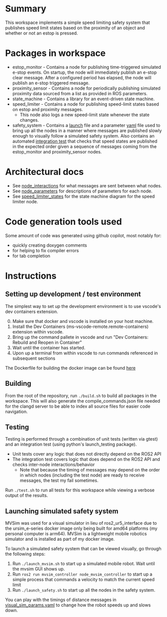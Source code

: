 # Summary

This workspace implements a simple speed limiting safety system that publishes speed limit states based on the proximity of an object and whether or not an estop is pressed.

# Packages in workspace
- estop_monitor - Contains a node for publishing time-triggered simulated e-stop events. On startup, the node will immediately publish an e-stop clear message. After a configured period has elapsed, the node will publish an e-stop triggered message.
- proximity_sensor - Contains a node for periodically publishing simulated proximity data sourced from a list as provided in ROS parameters.
- state_machine - Contains a library for an event-driven state machine.
- speed_limiter - Contains a node for publishing speed-limit states based on estop and proximity messages.
  - This node also logs a new speed-limit state whenever the state changes.
- safety_system - Contains a [launch](./src/safety_system/launch/visual_sim_launch.py) file and a parameter [yaml](./src/safety_system/config/visual_sim_params.yaml) file used to bring up all the nodes in a manner where messages are published slowly enough to visually follow a simulated safety system. Also contains an automated [integration test](./src/safety_system/test/test_integration.py) that checks that speed states are published in the expected order given a sequence of messages coming from the estop_monitor and proximity_sensor nodes.

# Architectural docs
- See [node_interactions](./docs/node_interactions.md) for what messages are sent between what nodes.
- See [node_parameters](./docs/node_parameters.md) for descriptions of parameters for each node.
- See [speed_limiter_states](./docs/speed_limiter_states.md) for the state machine diagram for the speed limiter node.

# Code generation tools used
Some amount of code was generated using github copilot, most notably for:
- quickly creating doxygen comments
- for helping to fix compiler errors
- for tab completion

# Instructions

## Setting up development / test environment

The simplest way to set up the development environment is to use vscode's dev containers extension.

0. Make sure that docker and vscode is installed on your host machine.
1. Install the Dev Containers (ms-vscode-remote.remote-containers) extension within vscode.
2. Bring up the command pallete in vscode and run "Dev Containers: Rebuild and Reopen in Container"
3. Wait until the container has started.
4. Upon up a terminal from within vscode to run commands referenced in subsequent sections

The Dockerfile for building the docker image can be found [here](.devcontainer/Dockerfile)

## Building

From the root of the repository, run `./build.sh` to build all packages in the workspace. This will also generate the compile_commands.json file needed for the clangd server to be able to index all source files for easier code navigation.

## Testing 

Testing is performed through a combination of unit tests (written via gtest) and an integration test (using python's launch_testing package).
- Unit tests cover any logic that does not directly depend on the ROS2 API
- The integration test covers logic that does depend on the ROS2 API and checks inter-node interactions/behavior
  - Note that because the timing of messages may depend on the order in which nodes (including the test node) are ready to receive messages, the test my fail sometimes.

Run `./test.sh` to run all tests for this workspace while viewing a verbose output of the results.

## Launching simulated safety system

MVSim was used for a visual simulator in lieu of ros2_ur5_interface due to the ursim_e-series docker image only being built for amd64 platforms (my personal computer is arm64). MVSim is a lightweight mobile robotics simulator and is installed as part of my docker image.

To launch a simulated safety system that can be viewed visually, go through the following steps:
1. Run `./launch_mvsim.sh` to start up a simulated mobile robot. Wait until the mvsim GUI shows up.
2. Run `ros2 run mvsim_controller node_mvsim_controller` to start up a simple process that commands a velocity to match the current speed limit
3. Run `./launch_safety.sh` to start up all the nodes in the safety system.

You can play with the timings of distance messages in [visual_sim_params.yaml](src/safety_system/config/visual_sim_params.yaml) to change how the robot speeds up and slows down.